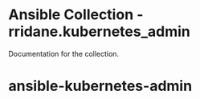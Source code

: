 # Ansible Collection - rridane.kubernetes_admin

Documentation for the collection.
# ansible-kubernetes-admin
